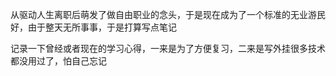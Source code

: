 从驱动人生离职后萌发了做自由职业的念头，于是现在成为了一个标准的无业游民好，由于整天无所事事，于是打算写点笔记

记录一下曾经或者现在的学习心得，一来是为了方便复习，二来是写外挂很多技术都没用过了，怕自己忘记